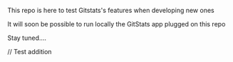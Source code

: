 This repo is here to test Gitstats's features when developing new ones

It will soon be possible to run locally the GitStats app plugged on this repo

Stay tuned....


// Test addition
